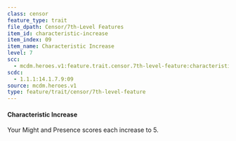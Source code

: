 ```yaml
---
class: censor
feature_type: trait
file_dpath: Censor/7th-Level Features
item_id: characteristic-increase
item_index: 09
item_name: Characteristic Increase
level: 7
scc:
  - mcdm.heroes.v1:feature.trait.censor.7th-level-feature:characteristic-increase
scdc:
  - 1.1.1:14.1.7.9:09
source: mcdm.heroes.v1
type: feature/trait/censor/7th-level-feature
---
```


#### Characteristic Increase

Your Might and Presence scores each increase to 5.
